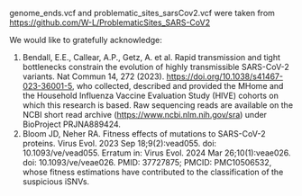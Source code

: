 genome_ends.vcf and problematic_sites_sarsCov2.vcf were taken from https://github.com/W-L/ProblematicSites_SARS-CoV2

We would like to gratefully acknowledge:
1) Bendall, E.E., Callear, A.P., Getz, A. et al. Rapid transmission and tight bottlenecks constrain the evolution of highly transmissible SARS-CoV-2 variants. Nat Commun 14, 272 (2023). https://doi.org/10.1038/s41467-023-36001-5, who collected, described and provided the MHome and the Household Influenza Vaccine Evaluation Study (HIVE) cohorts on which this research is based.
Raw sequencing reads are available on the NCBI short read archive (https://www.ncbi.nlm.nih.gov/sra) under BioProject PRJNA889424.
2) Bloom JD, Neher RA. Fitness effects of mutations to SARS-CoV-2 proteins. Virus Evol. 2023 Sep 18;9(2):vead055. doi: 10.1093/ve/vead055. Erratum in: Virus Evol. 2024 Mar 26;10(1):veae026. doi: 10.1093/ve/veae026. PMID: 37727875; PMCID: PMC10506532, whose fitness estimations have contributed to the classification of the suspicious iSNVs.

